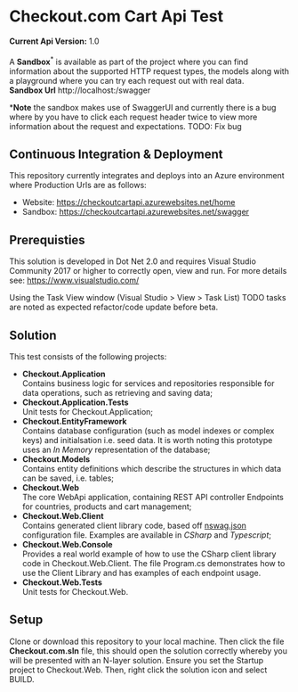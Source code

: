 <h1>Checkout.com Cart Api Test</h1>
<p>
    <strong>Current Api Version:</strong> 1.0
    <br />
    <br />
  A <strong>Sandbox</strong><sup>*</sup> is available as part of the project where you can find information about the supported HTTP request types,
    the models along with a playground where you can try each request out with real data.
  <br /><strong>Sandbox Url</strong> http://localhost:<port>/swagger
</p>

*<strong>Note</strong> the sandbox makes use of SwaggerUI and currently there is a bug where by you have to click each request header twice to view more information about the request and expectations. TODO: Fix bug

<h2>Continuous Integration &amp; Deployment</h2>
<p>
This repository currently integrates and deploys into an Azure environment where Production Urls are as follows: 
</p>

<ul>
    <li>Website: <a href="https://checkoutcartapi.azurewebsites.net/home" target="_blank">https://checkoutcartapi.azurewebsites.net/home</a></li>
    <li>Sandbox: <a href="https://checkoutcartapi.azurewebsites.net/swagger" target="_blank">https://checkoutcartapi.azurewebsites.net/swagger</a></li>
</ul>


<h2>Prerequisties</h2>

<p>
    This solution is developed in Dot Net 2.0 and requires Visual Studio Community 2017 or higher to correctly open, view and run. For more details see: <a href="https://www.visualstudio.com/" target="_blank">https://www.visualstudio.com/</a>
</p>

<p>
Using the Task View window (Visual Studio > View > Task List) TODO tasks are noted as expected refactor/code update before beta.
</p>

<h2>Solution</h2>
<p>
    This test consists of the following projects:
</p>

<ul>
    <li>
        <strong>Checkout.Application</strong>
        <br />Contains business logic for services and repositories responsible for data operations, such as retrieving and saving data;
    </li>
    <li>
        <strong>Checkout.Application.Tests</strong>
        <br />Unit tests for Checkout.Application;
    </li>
    <li>
        <strong>Checkout.EntityFramework</strong>
        <br />Contains database configuration (such as model indexes or complex keys) and initialsation i.e. seed data. It is worth noting this prototype uses an <i>In Memory</i> representation of the database;
    </li>
    <li>
        <strong>Checkout.Models</strong>
        <br />Contains entity definitions which describe the structures in which data can be saved, i.e. tables;
    </li>
    <li>
        <strong>Checkout.Web</strong>
        <br />The core WebApi application, containing REST API controller Endpoints for countries, products and cart management;
    </li>
    <li>
        <strong>Checkout.Web.Client</strong>
        <br />Contains generated client library code, based off <a href="https://github.com/RSuter/NSwag" target="_blank">nswag.json</a> configuration file.
        Examples are available in <i>CSharp</i> and <i>Typescript</i>;
    </li>
    <li>
        <strong>Checkout.Web.Console</strong>
        <br />Provides a real world example of how to use the CSharp client library code in Checkout.Web.Client. The file Program.cs demonstrates how to use the Client Library and has examples of each endpoint usage.
    </li>
    <li>
        <strong>Checkout.Web.Tests</strong>
        <br />Unit tests for Checkout.Web.
    </li>
</ul>

<h2>Setup</h2>

<p>
    Clone or download this repository to your local machine. Then click the file <strong>Checkout.com.sln</strong> file, this should open the solution correctly whereby you will be presented with an N-layer solution. Ensure you set the Startup project to Checkout.Web. Then, right click the solution icon and select BUILD.
</p>

